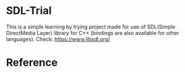 # SDL-Trial
This is a simple learning by trying project made for use of SDL(Simple DirectMedia Layer) library for C++ (bindings are also available for other languages).
Check: https://www.libsdl.org/

# Reference